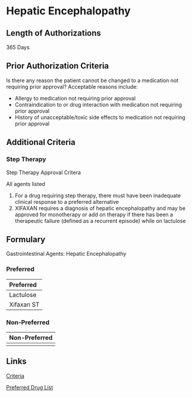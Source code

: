 # Hepatic Encephalopathy

## Length of Authorizations

365 Days

## Prior Authorization Criteria

Is there any reason the patient cannot be changed to a medication not requiring prior approval? Acceptable reasons include:

-   Allergy to medication not requiring prior approval
-   Contraindication to or drug interaction with medication not requiring prior approval
-   History of unacceptable/toxic side effects to medication not requiring prior approval

## Additional Criteria

### Step Therapy

Step Therapy Approval Critera

All agents listed

1.  For a drug requiring step therapy, there must have been inadequate clinical response to a preferred alternative
2.  XIFAXAN requires a diagnosis of hepatic encephalopathy and may be approved for monotherapy or add on therapy if there has been a therapeutic failure (defined as a recurrent episode) while on lactulose

## Formulary

Gastrointestinal Agents: Hepatic Encephalopathy

### Preferred

| Preferred  |
| :--------- |
| Lactulose  |
| Xifaxan ST |

### Non-Preferred

| Non-Preferred |
| :------------ |
|               |

## Links

[Criteria](https://pharmacy.medicaid.ohio.gov/sites/default/files/20221001_UPDL_Criteria_APPROVED.pdf#page=62)

[Preferred Drug List](https://pharmacy.medicaid.ohio.gov/sites/default/files/20221001_UPDL_APPROVED_.pdf#page=23)
